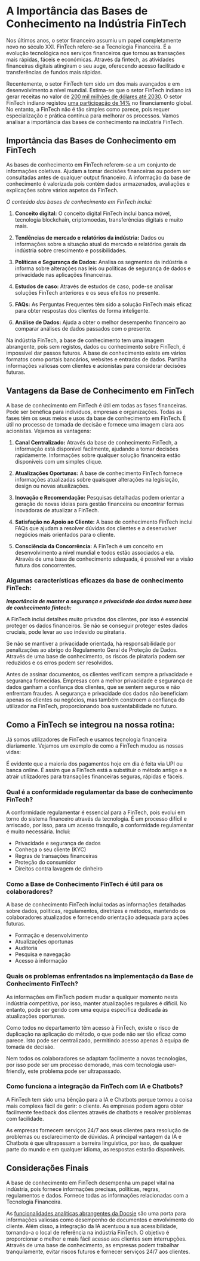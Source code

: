 # A Importância das Bases de Conhecimento na Indústria FinTech

Nos últimos anos, o setor financeiro assumiu um papel completamente novo no século XXI. FinTech refere-se a Tecnologia Financeira. É a evolução tecnológica nos serviços financeiros que tornou as transações mais rápidas, fáceis e económicas. Através da fintech, as atividades financeiras digitais atingiram o seu auge, oferecendo acesso facilitado e transferências de fundos mais rápidas.

Recentemente, o setor FinTech tem sido um dos mais avançados e em desenvolvimento a nível mundial. Estima-se que o setor FinTech indiano irá gerar receitas no valor de [200 mil milhões de dólares até 2030](https://economictimes.indiatimes.com/news/how-to/looking-for-a-job-in-fintech-sector-here-are-five-in-demand-skills-in-the-fintech/articleshow/100178315.cms?from=mdr). O setor FinTech indiano registou [uma participação de 14%](https://www.investindia.gov.in/sector/bfsi-FinTech-financial-services#:~:text=Fintech%20Funding%20%26%20Valuation,sector%20in%20India%20in%202022.) no financiamento global. No entanto, a FinTech não é tão simples como parece, pois requer especialização e prática contínua para melhorar os processos. Vamos analisar a importância das bases de conhecimento na indústria FinTech.

## Importância das Bases de Conhecimento em FinTech

As bases de conhecimento em FinTech referem-se a um conjunto de informações coletivas. Ajudam a tomar decisões financeiras ou podem ser consultadas antes de qualquer output financeiro. A informação da base de conhecimento é valorizada pois contém dados armazenados, avaliações e explicações sobre vários aspetos da FinTech.

*O conteúdo das bases de conhecimento em FinTech inclui:*

1. **Conceito digital:** O conceito digital FinTech inclui banca móvel, tecnologia blockchain, criptomoedas, transferências digitais e muito mais.

2. **Tendências de mercado e relatórios da indústria:** Dados ou informações sobre a situação atual do mercado e relatórios gerais da indústria sobre crescimento e possibilidades.

3. **Políticas e Segurança de Dados:** Analisa os segmentos da indústria e informa sobre alterações nas leis ou políticas de segurança de dados e privacidade nas aplicações financeiras.

4. **Estudos de caso:** Através de estudos de caso, pode-se analisar soluções FinTech anteriores e os seus efeitos no presente.

5. **FAQs:** As Perguntas Frequentes têm sido a solução FinTech mais eficaz para obter respostas dos clientes de forma inteligente.

6. **Análise de Dados:** Ajuda a obter o melhor desempenho financeiro ao comparar análises de dados passados com o presente.

Na indústria FinTech, a base de conhecimento tem uma imagem abrangente, pois sem registos, dados ou conhecimento sobre FinTech, é impossível dar passos futuros. A base de conhecimento existe em vários formatos como portais bancários, websites e entradas de dados. Partilha informações valiosas com clientes e acionistas para considerar decisões futuras.

## Vantagens da Base de Conhecimento em FinTech

A base de conhecimento em FinTech é útil em todas as fases financeiras. Pode ser benéfica para indivíduos, empresas e organizações. Todas as fases têm os seus meios e usos da base de conhecimento em FinTech. É útil no processo de tomada de decisão e fornece uma imagem clara aos acionistas. Vejamos as vantagens:

1. **Canal Centralizado:** Através da base de conhecimento FinTech, a informação está disponível facilmente, ajudando a tomar decisões rapidamente. Informações sobre qualquer solução financeira estão disponíveis com um simples clique.

2. **Atualizações Oportunas:** A base de conhecimento FinTech fornece informações atualizadas sobre quaisquer alterações na legislação, design ou novas atualizações.

3. **Inovação e Recomendação:** Pesquisas detalhadas podem orientar a geração de novas ideias para gestão financeira ou encontrar formas inovadoras de atualizar a FinTech.

4. **Satisfação no Apoio ao Cliente:** A base de conhecimento FinTech inclui FAQs que ajudam a resolver dúvidas dos clientes e a desenvolver negócios mais orientados para o cliente.

5. **Consciência da Concorrência:** A FinTech é um conceito em desenvolvimento a nível mundial e todos estão associados a ela. Através de uma base de conhecimento adequada, é possível ver a visão futura dos concorrentes.

### Algumas características eficazes da base de conhecimento FinTech:

***Importância de manter a segurança e privacidade dos dados numa base de conhecimento fintech:***

A FinTech inclui detalhes muito privados dos clientes, por isso é essencial proteger os dados financeiros. Se não se conseguir proteger estes dados cruciais, pode levar ao uso indevido ou pirataria.

Se não se mantiver a privacidade orientada, há responsabilidade por penalizações ao abrigo do Regulamento Geral de Proteção de Dados. Através de uma base de conhecimento, os riscos de pirataria podem ser reduzidos e os erros podem ser resolvidos.

Antes de assinar documentos, os clientes verificam sempre a privacidade e segurança fornecidas. Empresas com a melhor privacidade e segurança de dados ganham a confiança dos clientes, que se sentem seguros e não enfrentam fraudes. A segurança e privacidade dos dados não beneficiam apenas os clientes ou negócios, mas também constroem a confiança do utilizador na FinTech, proporcionando boa sustentabilidade no futuro.

## Como a FinTech se integrou na nossa rotina:

Já somos utilizadores de FinTech e usamos tecnologia financeira diariamente. Vejamos um exemplo de como a FinTech mudou as nossas vidas:

É evidente que a maioria dos pagamentos hoje em dia é feita via UPI ou banca online. É assim que a FinTech está a substituir o método antigo e a atrair utilizadores para transações financeiras seguras, rápidas e fáceis.

### Qual é a conformidade regulamentar da base de conhecimento FinTech?

A conformidade regulamentar é essencial para a FinTech, pois evolui em torno do sistema financeiro através da tecnologia. É um processo difícil e arriscado, por isso, para um acesso tranquilo, a conformidade regulamentar é muito necessária. Inclui:

* Privacidade e segurança de dados
* Conheça o seu cliente (KYC)
* Regras de transações financeiras
* Proteção do consumidor
* Direitos contra lavagem de dinheiro

### Como a Base de Conhecimento FinTech é útil para os colaboradores?

A base de conhecimento FinTech inclui todas as informações detalhadas sobre dados, políticas, regulamentos, diretrizes e métodos, mantendo os colaboradores atualizados e fornecendo orientação adequada para ações futuras.

* Formação e desenvolvimento
* Atualizações oportunas
* Auditoria
* Pesquisa e navegação
* Acesso à informação

### Quais os problemas enfrentados na implementação da Base de Conhecimento FinTech?

As informações em FinTech podem mudar a qualquer momento nesta indústria competitiva, por isso, manter atualizações regulares é difícil. No entanto, pode ser gerido com uma equipa específica dedicada às atualizações oportunas.

Como todos no departamento têm acesso à FinTech, existe o risco de duplicação na aplicação do método, o que pode não ser tão eficaz como parece. Isto pode ser centralizado, permitindo acesso apenas à equipa de tomada de decisão.

Nem todos os colaboradores se adaptam facilmente a novas tecnologias, por isso pode ser um processo demorado, mas com tecnologia user-friendly, este problema pode ser ultrapassado.

### Como funciona a integração da FinTech com IA e Chatbots?

A FinTech tem sido uma bênção para a IA e Chatbots porque tornou a coisa mais complexa fácil de gerir: o cliente. As empresas podem agora obter facilmente feedback dos clientes através de chatbots e resolver problemas com facilidade.

As empresas fornecem serviços 24/7 aos seus clientes para resolução de problemas ou esclarecimento de dúvidas. A principal vantagem da IA e Chatbots é que ultrapassam a barreira linguística, por isso, de qualquer parte do mundo e em qualquer idioma, as respostas estarão disponíveis.

## Considerações Finais

A base de conhecimento em FinTech desempenha um papel vital na indústria, pois fornece informações precisas, políticas, regras, regulamentos e dados. Fornece todas as informações relacionadas com a Tecnologia Financeira.

As [funcionalidades analíticas abrangentes da Docsie](https://www.docsie.io/) são uma porta para informações valiosas como desempenho de documentos e envolvimento do cliente. Além disso, a integração da IA acentuou a sua acessibilidade, tornando-a o local de referência na indústria FinTech. O objetivo é proporcionar o melhor e mais fácil acesso aos clientes sem interrupções. Através de uma base de conhecimento, as empresas podem trabalhar tranquilamente, evitar riscos futuros e fornecer serviços 24/7 aos clientes.